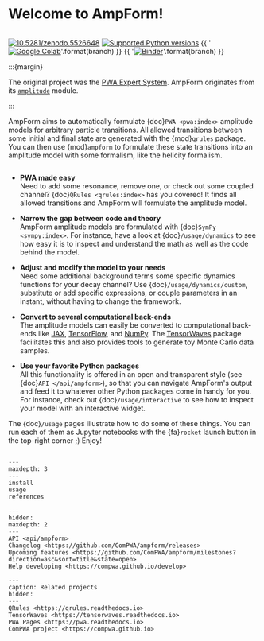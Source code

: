 # Welcome to AmpForm!

```{title} Welcome

```

[![10.5281/zenodo.5526648](https://zenodo.org/badge/doi/10.5281/zenodo.5526648.svg)](https://doi.org/10.5281/zenodo.5526648)
[![Supported Python versions](https://img.shields.io/pypi/pyversions/ampform)](https://pypi.org/project/ampform)
{{ '[![Google Colab](https://colab.research.google.com/assets/colab-badge.svg)](https://colab.research.google.com/github/ComPWA/ampform/blob/{})'.format(branch) }}
{{ '[![Binder](https://static.mybinder.org/badge_logo.svg)](https://mybinder.org/v2/gh/ComPWA/ampform/{}?filepath=docs/usage)'.format(branch) }}

:::{margin}

The original project was the [PWA Expert System](https://expertsystem.rtfd.io). AmpForm
originates from its
[`amplitude`](https://expertsystem.readthedocs.io/en/stable/api/expertsystem.amplitude.html)
module.

:::

AmpForm aims to automatically formulate {doc}`PWA <pwa:index>` amplitude models for
arbitrary particle transitions. All allowed transitions between some initial and final
state are generated with the {mod}`qrules` package. You can then use {mod}`ampform` to
formulate these state transitions into an amplitude model with some formalism, like the
helicity formalism.

```{rubric} Some highlights

```

- **PWA made easy**<br> Need to add some resonance, remove one, or check out some
  coupled channel? {doc}`QRules <qrules:index>` has you covered! It finds all allowed
  transitions and AmpForm will formulate the amplitude model.

- **Narrow the gap between code and theory**<br> AmpForm amplitude models are formulated
  with {doc}`SymPy <sympy:index>`. For instance, have a look at {doc}`/usage/dynamics`
  to see how easy it is to inspect and understand the math as well as the code behind
  the model.

- **Adjust and modify the model to your needs**<br> Need some additional background
  terms some specific dynamics functions for your decay channel? Use
  {doc}`/usage/dynamics/custom`, substitute or add specific expressions, or couple
  parameters in an instant, without having to change the framework.

- **Convert to several computational back-ends**<br> The amplitude models can easily be
  converted to computational back-ends like [JAX](https://jax.readthedocs.io),
  [TensorFlow](https://www.tensorflow.org), and [NumPy](https://numpy.org). The
  [TensorWaves](https://tensorwaves.rtfd.io) package facilitates this and also provides
  tools to generate toy Monte Carlo data samples.

- **Use your favorite Python packages**<br> All this functionality is offered in an open
  and transparent style (see {doc}`API </api/ampform>`), so that you can navigate
  AmpForm's output and feed it to whatever other Python packages come in handy for you.
  For instance, check out {doc}`/usage/interactive` to see how to inspect your model
  with an interactive widget.

The {doc}`/usage` pages illustrate how to do some of these things. You can run each of
them as Jupyter notebooks with the {fa}`rocket` launch button in the top-right corner ;)
Enjoy!

```{rubric} Table of contents

```

```{toctree}
---
maxdepth: 3
---
install
usage
references
```

```{toctree}
---
hidden:
maxdepth: 2
---
API <api/ampform>
Changelog <https://github.com/ComPWA/ampform/releases>
Upcoming features <https://github.com/ComPWA/ampform/milestones?direction=asc&sort=title&state=open>
Help developing <https://compwa.github.io/develop>
```

```{toctree}
---
caption: Related projects
hidden:
---
QRules <https://qrules.readthedocs.io>
TensorWaves <https://tensorwaves.readthedocs.io>
PWA Pages <https://pwa.readthedocs.io>
ComPWA project <https://compwa.github.io>
```
